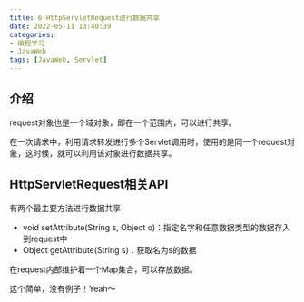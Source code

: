 ```yaml
---
title: 6-HttpServletRequest进行数据共享
date: 2022-05-11 13:40:39
categories: 
- 编程学习
- JavaWeb
tags: [JavaWeb, Servlet]
---
```




## 介绍

request对象也是一个域对象，即在一个范围内，可以进行共享。

在一次请求中，利用请求转发进行多个Servlet调用时，使用的是同一个request对象，这时候，就可以利用该对象进行数据共享。

## HttpServletRequest相关API

有两个最主要方法进行数据共享

- void setAttribute(String s, Object o)：指定名字和任意数据类型的数据存入到request中
- Object getAttribute(String s)：获取名为s的数据

在request内部维护着一个Map集合，可以存放数据。









这个简单，没有例子！Yeah～

